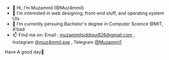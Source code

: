 - 👋 Hi, I’m Muzammil (@Muz4mmil)
- 👀 I’m interested in web designing, front-end stuff, and operating system UIs
- 🌱 I’m currently persuing Bachelor's degree in Computer Science @MIT, A'bad
- 📫 Find me on: 
                Email : muzammilsiddiqui826@gmail.com ,  
                Instagram [@muz4mmil.exe](https://www.instagram.com/muz4mmil.exe/) ,
                Telegram [@Muzammi1](https://t.me/Muzammi1)

Have A good day👋

<!---
Muz4mmil/Muz4mmil is a ✨ special ✨ repository because its `README.md` (this file) appears on your GitHub profile.
You can click the Preview link to take a look at your changes.
--->
